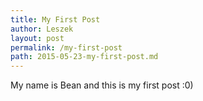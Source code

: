 ```yaml
---
title: My First Post
author: Leszek
layout: post
permalink: /my-first-post
path: 2015-05-23-my-first-post.md
---
```


My name is Bean and this is my first post :0)